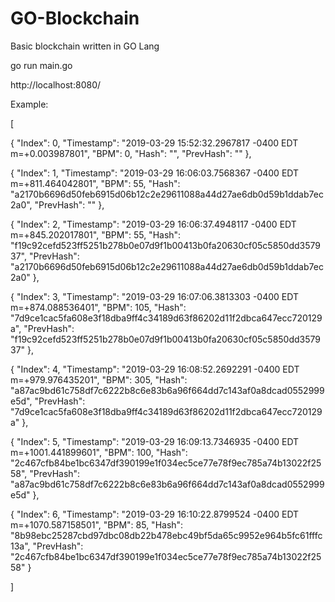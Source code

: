 # GO-Blockchain
Basic blockchain written in GO Lang

go run main.go

http://localhost:8080/

Example:

[

  {
    "Index": 0,
    "Timestamp": "2019-03-29 15:52:32.2967817 -0400 EDT m=+0.003987801",
    "BPM": 0,
    "Hash": "",
    "PrevHash": ""
  },
  
  {
    "Index": 1,
    "Timestamp": "2019-03-29 16:06:03.7568367 -0400 EDT m=+811.464042801",
    "BPM": 55,
    "Hash": "a2170b6696d50feb6915d06b12c2e29611088a44d27ae6db0d59b1ddab7ec2a0",
    "PrevHash": ""
  },
  
  {
    "Index": 2,
    "Timestamp": "2019-03-29 16:06:37.4948117 -0400 EDT m=+845.202017801",
    "BPM": 55,
    "Hash": "f19c92cefd523ff5251b278b0e07d9f1b00413b0fa20630cf05c5850dd357937",
    "PrevHash": "a2170b6696d50feb6915d06b12c2e29611088a44d27ae6db0d59b1ddab7ec2a0"
  },
  
  {
    "Index": 3,
    "Timestamp": "2019-03-29 16:07:06.3813303 -0400 EDT m=+874.088536401",
    "BPM": 105,
    "Hash": "7d9ce1cac5fa608e3f18dba9ff4c34189d63f86202d11f2dbca647ecc720129a",
    "PrevHash": "f19c92cefd523ff5251b278b0e07d9f1b00413b0fa20630cf05c5850dd357937"
  },
  
  {
    "Index": 4,
    "Timestamp": "2019-03-29 16:08:52.2692291 -0400 EDT m=+979.976435201",
    "BPM": 305,
    "Hash": "a87ac9bd61c758df7c6222b8c6e83b6a96f664dd7c143af0a8dcad0552999e5d",
    "PrevHash": "7d9ce1cac5fa608e3f18dba9ff4c34189d63f86202d11f2dbca647ecc720129a"
  },
  
  {
    "Index": 5,
    "Timestamp": "2019-03-29 16:09:13.7346935 -0400 EDT m=+1001.441899601",
    "BPM": 100,
    "Hash": "2c467cfb84be1bc6347df390199e1f034ec5ce77e78f9ec785a74b13022f2558",
    "PrevHash": "a87ac9bd61c758df7c6222b8c6e83b6a96f664dd7c143af0a8dcad0552999e5d"
  },
  
  {
    "Index": 6,
    "Timestamp": "2019-03-29 16:10:22.8799524 -0400 EDT m=+1070.587158501",
    "BPM": 85,
    "Hash": "8b98ebc25287cbd97dbc08db22b478ebc49bf5da65c9952e964b5fc61fffc13a",
    "PrevHash": "2c467cfb84be1bc6347df390199e1f034ec5ce77e78f9ec785a74b13022f2558"
  }
  
]
